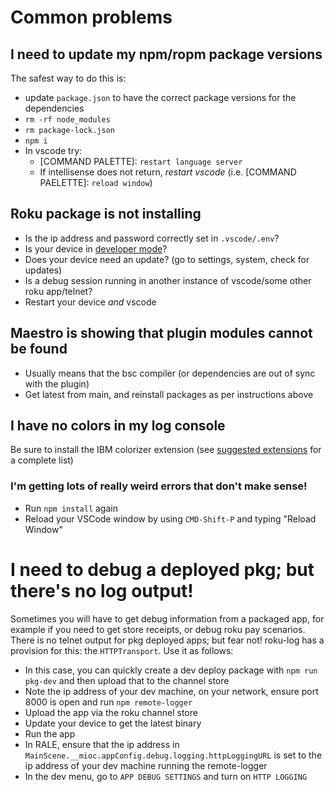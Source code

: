 # Common problems

## I need to update my npm/ropm package versions

The safest way to do this is:
 - update `package.json` to have the correct package versions for the dependencies
 - `rm -rf node_modules`
 - `rm package-lock.json`
 - `npm i`
 - In vscode try:
   - [COMMAND PALETTE]: `restart language server`
   - If intellisense does not return, _restart vscode_ (i.e. [COMMAND PAELETTE]: `reload window`)

## Roku package is not installing
 - Is the ip address and password correctly set in `.vscode/.env`?
 - Is your device in [developer mode](https://blog.roku.com/developer/developer-setup-guide)?
 - Does your device need an update? (go to settings, system, check for updates)
 - Is a debug session running in another instance of vscode/some other roku app/telnet?
 - Restart your device _and_ vscode

## Maestro is showing that plugin modules cannot be found
 - Usually means that the bsc compiler (or dependencies are out of sync with the plugin)
 - Get latest from main, and reinstall packages as per instructions above

## I have no colors in my log console

Be sure to install the IBM colorizer extension (see [suggested extensions](suggested-extensions.md) for a complete list)

### I'm getting lots of really weird errors that don't make sense!
- Run `npm install` again
- Reload your VSCode window by using `CMD-Shift-P` and typing "Reload Window"

# I need to debug a deployed pkg; but there's no log output!

Sometimes you will have to get debug information from a packaged app, for example if you need to get store receipts, or debug roku pay scenarios. There is no telnet output for pkg deployed apps; but fear not! roku-log has a provision for this: the `HTTPTransport`. Use it as follows:
 - In this case, you can quickly create a dev deploy package with `npm run pkg-dev` and then upload that to the channel store
 - Note the ip address of your dev machine, on your network, ensure port 8000 is open and run `npm remote-logger`
 - Upload the app via the roku channel store
 - Update your device to get the latest binary
 - Run the app
 - In RALE, ensure that the ip address in `MainScene.__mioc.appConfig.debug.logging.httpLoggingURL` is set to the ip address of your dev machine running the remote-logger
 - In the dev menu, go to `APP DEBUG SETTINGS` and turn on `HTTP LOGGING`
